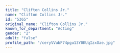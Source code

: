 ```yaml
---
title: "Clifton Collins Jr."
name: "Clifton Collins Jr."
id: "5365"
original_name: "Clifton Collins Jr."
known_for_department: "Acting"
gender: "2"
adult: "false"
profile_path: "/ceryVVubF74pgu13Y0KUqIzxOae.jpg"
---
```

